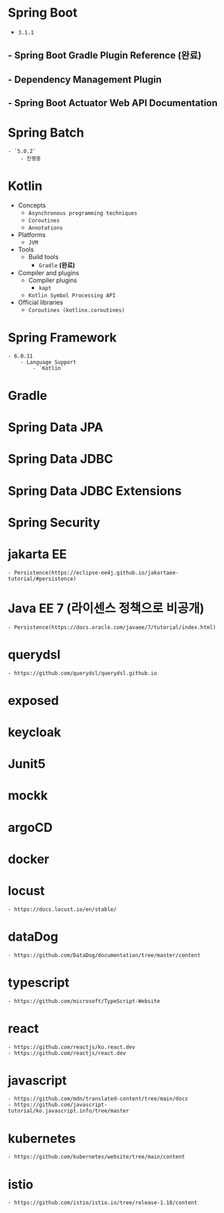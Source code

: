 # Spring Boot
- `3.1.1`
## - Spring Boot Gradle Plugin Reference **(완료)**
## - Dependency Management Plugin
## - Spring Boot Actuator Web API Documentation
# Spring Batch
    - `5.0.2`
        - 진행중
# Kotlin
- Concepts
    - `Asynchronous programming techniques`
    - `Coroutines`
    - `Annotations`
- Platforms
    - `JVM`
- Tools
    - Build tools
        - `Gradle` **(완료)**
- Compiler and plugins 
    - Compiler plugins
        - `kapt`
    - `Kotlin Symbol Processing API`
- Official libraries
    - `Coroutines (kotlinx.coroutines)`
# Spring Framework
    - 6.0.11
        - Language Support
            - `Kotlin`
# Gradle
# Spring Data JPA
# Spring Data JDBC
# Spring Data JDBC Extensions
# Spring Security
# jakarta EE
    - Persistence(https://eclipse-ee4j.github.io/jakartaee-tutorial/#persistence)
# Java EE 7 (라이센스 정책으로 비공개)
    - Persistence(https://docs.oracle.com/javaee/7/tutorial/index.html)
# querydsl
    - https://github.com/querydsl/querydsl.github.io
# exposed
# keycloak
# Junit5
# mockk
# argoCD
# docker
# locust
    - https://docs.locust.io/en/stable/
# dataDog
    - https://github.com/DataDog/documentation/tree/master/content
# typescript
    - https://github.com/microsoft/TypeScript-Website
# react
    - https://github.com/reactjs/ko.react.dev
    - https://github.com/reactjs/react.dev
# javascript
    - https://github.com/mdn/translated-content/tree/main/docs
    - https://github.com/javascript-tutorial/ko.javascript.info/tree/master
# kubernetes
    - https://github.com/kubernetes/website/tree/main/content 
# istio
    - https://github.com/istio/istio.io/tree/release-1.18/content
